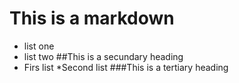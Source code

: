 # This is a markdown
* list one
* list two
##This is a secundary heading
* Firs list
*Second list
###This is a tertiary heading

